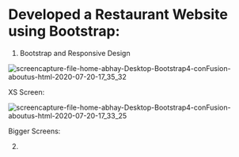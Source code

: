 # Developed a Restaurant Website using Bootstrap:
1. Bootstrap and Responsive Design

![screencapture-file-home-abhay-Desktop-Bootstrap4-conFusion-aboutus-html-2020-07-20-17_35_32](https://user-images.githubusercontent.com/36734498/87938172-c289f800-cab3-11ea-8504-07aba9e3c8aa.png)

XS Screen:

![screencapture-file-home-abhay-Desktop-Bootstrap4-conFusion-aboutus-html-2020-07-20-17_33_25](https://user-images.githubusercontent.com/36734498/87938179-c453bb80-cab3-11ea-80a1-3adf0763a596.png)


Bigger Screens:



2. 
